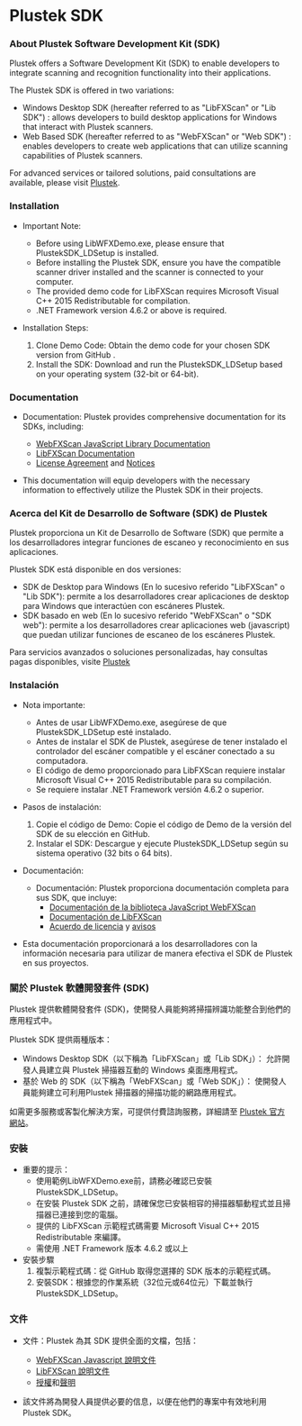 # Plustek SDK
### About Plustek Software Development Kit (SDK)
Plustek offers a Software Development Kit (SDK) to enable developers to integrate scanning and recognition functionality into their applications.
 
The Plustek SDK is offered in two variations:
 
- Windows Desktop SDK (hereafter referred to as "LibFXScan" or "Lib SDK") : 
     allows developers to build desktop applications for Windows that interact with Plustek scanners.
- Web Based SDK (hereafter referred to as "WebFXScan" or "Web SDK") : 
    enables developers to create web applications that can utilize scanning capabilities of Plustek scanners.

For advanced services or tailored solutions, paid consultations are available, please visit [Plustek].

### Installation
 
- Important Note:
    - Before using LibWFXDemo.exe, please ensure that PlustekSDK_LDSetup is installed.
	- Before installing the Plustek SDK, ensure you have the compatible scanner driver installed and the scanner is connected to your computer.
	- The provided demo code for LibFXScan requires Microsoft Visual C++ 2015 Redistributable for compilation.
    - .NET Framework version 4.6.2 or above is required.
 
- Installation Steps:
 
	1. Clone Demo Code: Obtain the demo code for your chosen SDK version from GitHub .
	2. Install the SDK: Download and run the PlustekSDK_LDSetup based on your operating system (32-bit or 64-bit).
 
### Documentation
- Documentation: Plustek provides comprehensive documentation for its SDKs, including:
	- [WebFXScan JavaScript Library Documentation]
	- [LibFXScan Documentation]
	- [License Agreement] and [Notices]
 
- This documentation will equip developers with the necessary information to effectively utilize the Plustek SDK in their projects.

### Acerca del Kit de Desarrollo de Software (SDK) de Plustek 
Plustek proporciona un Kit de Desarrollo de Software (SDK) que permite a los desarrolladores integrar funciones de escaneo y reconocimiento en sus aplicaciones. 

Plustek SDK está disponible en dos versiones: 

- SDK de Desktop para Windows (En lo sucesivo referido "LibFXScan" o "Lib SDK"): permite a los desarrolladores crear aplicaciones de desktop para Windows que interactúen con escáneres Plustek. 
- SDK basado en web (En lo sucesivo referido "WebFXScan" o "SDK web"): permite a los desarrolladores crear aplicaciones web (javascript) que puedan utilizar funciones de escaneo de los escáneres Plustek. 

Para servicios avanzados o soluciones personalizadas, hay consultas pagas disponibles, visite [Plustek](https://plustek.com/lam/solutions/sdk.php)

### Instalación 
- Nota importante: 
    - Antes de usar LibWFXDemo.exe, asegúrese de que PlustekSDK_LDSetup esté instalado. 
    - Antes de instalar el SDK de Plustek, asegúrese de tener instalado el controlador del escáner compatible y el escáner conectado a su computadora. 
    - El código de demo proporcionado para LibFXScan requiere instalar Microsoft Visual C++ 2015 Redistributable para su compilación. 
    - Se requiere instalar .NET Framework versión 4.6.2 o superior. 
- Pasos de instalación: 
    1. Copie el código de Demo: Copie el código de Demo de la versión del SDK de su elección en GitHub. 
    2. Instalar el SDK: Descargue y ejecute PlustekSDK_LDSetup según su sistema operativo (32 bits o 64 bits). 

- Documentación: 
    - Documentación: Plustek proporciona documentación completa para sus SDK, que incluye: 
        - [Documentación de la biblioteca JavaScript WebFXScan]
        - [Documentación de LibFXScan]
        - [Acuerdo de licencia] y [avisos]

- Esta documentación proporcionará a los desarrolladores con la información necesaria para utilizar de manera efectiva el SDK de Plustek en sus proyectos.

### 關於 Plustek 軟體開發套件 (SDK)
Plustek 提供軟體開發套件 (SDK)，使開發人員能夠將掃描辨識功能整合到他們的應用程式中。

Plustek SDK 提供兩種版本：

- Windows Desktop SDK（以下稱為「LibFXScan」或「Lib SDK」）：
    允許開發人員建立與 Plustek 掃描器互動的 Windows 桌面應用程式。 
- 基於 Web 的 SDK（以下稱為「WebFXScan」或「Web SDK」）：
    使開發人員能夠建立可利用Plustek 掃描器的掃描功能的網路應用程式。

如需更多服務或客製化解決方案，可提供付費諮詢服務，詳細請至 [Plustek 官方網站]。
  
### 安裝
- 重要的提示：
    - 使用範例LibWFXDemo.exe前，請務必確認已安裝PlustekSDK_LDSetup。
    - 在安裝 Plustek SDK 之前，請確保您已安裝相容的掃描器驅動程式並且掃描器已連接到您的電腦。
    - 提供的 LibFXScan 示範程式碼需要 Microsoft Visual C++ 2015 Redistributable 來編譯。
    - 需使用 .NET Framework 版本 4.6.2 或以上
- 安裝步驟
    1. 複製示範程式碼：從 GitHub 取得您選擇的 SDK 版本的示範程式碼。
    2. 安裝SDK：根據您的作業系統（32位元或64位元）下載並執行PlustekSDK_LDSetup。

### 文件
- 文件：Plustek 為其 SDK 提供全面的文檔，包括：
    - [WebFXScan Javascript 說明文件]
    - [LibFXScan 說明文件]
    - [授權]和[聲明]
 
- 該文件將為開發人員提供必要的信息，以便在他們的專案中有效地利用 Plustek SDK。


    [LibFXScan 說明文件]:https://docs.google.com/document/d/e/2PACX-1vQ3M0KV9am29GTKFGmb0dwSFyQAZVFmwDmYA6846pvDPTC3yhN0ZGlBWs-yRjyVYg/pub
    [LibFXScan Documentation]:https://docs.google.com/document/d/e/2PACX-1vQ3M0KV9am29GTKFGmb0dwSFyQAZVFmwDmYA6846pvDPTC3yhN0ZGlBWs-yRjyVYg/pub
    [Documentación de LibFXScan]:https://docs.google.com/document/d/e/2PACX-1vQ3M0KV9am29GTKFGmb0dwSFyQAZVFmwDmYA6846pvDPTC3yhN0ZGlBWs-yRjyVYg/pub

    [WebFXScan Javascript 說明文件]:https://aviswpm.github.io/PlustekSDK/Document/webscan-lib-doc/#/quickStart
    [WebFXScan JavaScript Library Documentation]:https://aviswpm.github.io/PlustekSDK/Document/webscan-lib-doc/#/quickStart
    [Documentación de la biblioteca JavaScript WebFXScan]:https://aviswpm.github.io/PlustekSDK/Document/webscan-lib-doc/#/quickStart

    [License Agreement]:https://github.com/aviswpm/PlustekSDK/blob/v2.x/LICENSE.txt
    [授權]:https://github.com/aviswpm/PlustekSDK/blob/v2.x/LICENSE.txt
    [Acuerdo de licencia]:https://github.com/aviswpm/PlustekSDK/blob/v2.x/LICENSE.txt

    [Notices]:https://github.com/aviswpm/PlustekSDK/blob/v2.x/NOTICE.txt
    [聲明]:https://github.com/aviswpm/PlustekSDK/blob/v2.x/NOTICE.txt
    [avisos]:https://github.com/aviswpm/PlustekSDK/blob/v2.x/NOTICE.txt

    [Plustek 官方網站]:https://plustek.com/tw/solutions/sdk.php
    [Plustek]:https://plustek.com/us/solutions/sdk.php


        
        